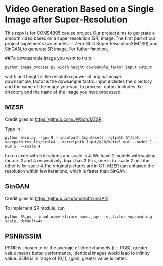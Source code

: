 # Video Generation Based on a Single Image after Super-Resolution
This repo is for COMS4995 course project.
Our project aims to generate a smooth video based on a super resolution (SR) image. The first part of our project implements two models --  Zero-Shot Super Resolution3(MZSR) and SinGAN, to generate SR image. For futher function, 

##To downsample image you want to train:
```
python image_process.py width height downsample_factor input output
```
width and height is the resolution power of original image.
downsample_factor is the dowsample factor.
input includes the directory and the name of the image you want to process.
output includes the directory and the name of the image you have processed.


## MZSR
Credit goes to https://github.com/JWSoh/MZSR.

Type in :
```
python main.py --gpu 0 --inputpath Input/set/ --gtpath GT/set/ --savepath results/scale4 --kernelpath Input/g20/kernel.mat --model 1 --num 5  --scale 4
```
to run code with 5 iterations and scale is 4. 
We have 2 models with scaling factors 2 and 4 respectively.
Input has 2 files, one is for scale 2 and the other is for sacle 4.The original pictures are in GT.
MZSR can enhance the resolution within few iterations, which is faster than SinGAN.


## SinGAN
Credit goes to https://github.com/tamarott/SinGAN

To implement SR module, run
```
python SR.py --input_name <figure name.jpg> --sr_factor <upsampling scale, default=4>
```


## PSNR/SSIM
PSNR is chosen to be the average of three channels (i.e. RGB), greater value means better performance, identical images would lead to infinity value. SSIM is in range of (0,1], again, greater value is better.
